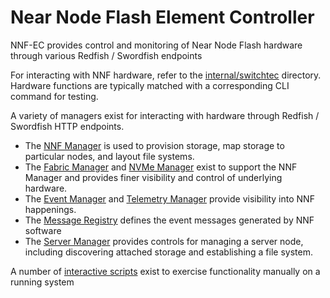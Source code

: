 # Near Node Flash Element Controller
NNF-EC provides control and monitoring of Near Node Flash hardware through various Redfish / Swordfish endpoints


For interacting with NNF hardware, refer to the [internal/switchtec](./internal/switchtec/) directory. Hardware functions are typically matched with a corresponding CLI command for testing.

A variety of managers exist for interacting with hardware through Redfish / Swordfish HTTP endpoints. 
- The [NNF Manager](./pkg/manager-nnf/) is used to provision storage, map storage to particular nodes, and layout file systems. 
- The [Fabric Manager](./pkg/manager-fabric/) and [NVMe Manager](./pkg/manager-nvme/) exist to support the NNF Manager and provides finer visibility and control of underlying hardware. 
- The [Event Manager](./pkg/manager-event/) and [Telemetry Manager](./pkg/manager-telemetry/) provide visibility into NNF happenings.
- The [Message Registry](./pkg/manager-message-registry/) defines the event messages generated by NNF software
- The [Server Manager](./pkg/manager-server/) provides controls for managing a server node, including discovering attached storage and establishing a file system.

A number of [interactive scripts](./scripts/) exist to exercise functionality manually on a running system